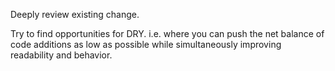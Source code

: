 Deeply review existing change.

Try to find opportunities for DRY. i.e. where you can push the net balance of code additions as low as possible while simultaneously improving readability and behavior.
